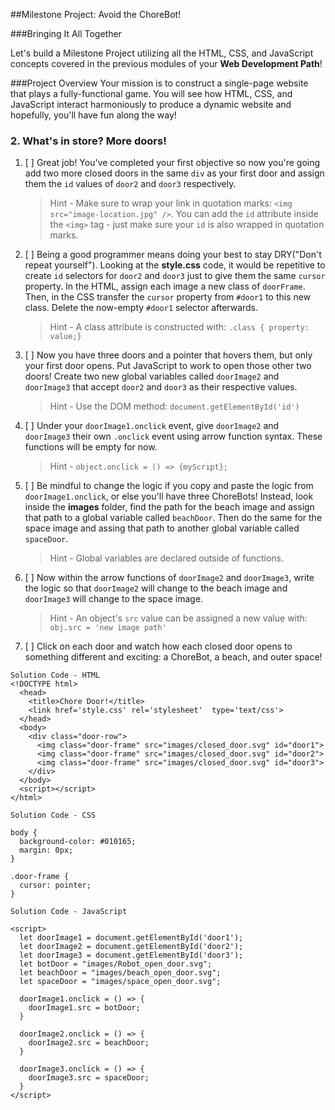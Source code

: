 ##Milestone Project: Avoid the ChoreBot!

###Bringing It All Together

Let's build a Milestone Project utilizing all the HTML, CSS, and JavaScript concepts covered in the previous modules of your **Web Development Path**! 

###Project Overview
Your mission is to construct a single-page website that plays a fully-functional game. You will see how HTML, CSS, and JavaScript interact harmoniously to produce a dynamic website and hopefully, you'll have fun along the way!

### 2. What's in store? More doors!

1. [ ] Great job! You've completed your first objective so now you're going add two more closed doors in the same `div` as your first door and assign them the `id` values of `door2` and `door3` respectively.

    >Hint - Make sure to wrap your link in quotation marks:    `<img src="image-location.jpg" />`. You can add the `id` attribute inside the `<img>` tag - just make sure your `id` is also wrapped in quotation marks.

2. [ ] Being a good programmer means doing your best to stay DRY("Don't repeat yourself"). Looking at the **style.css** code, it would be repetitive to create `id` selectors for `door2` and `door3` just to give them the same `cursor` property. In the HTML, assign each image a new class of `doorFrame`. Then, in the CSS transfer the `cursor` property from `#door1` to this new class. Delete the now-empty `#door1` selector afterwards.
 
    >Hint - A class attribute is constructed with:
`.class { property: value;}`

3. [ ] Now you have three doors and a pointer that hovers them, but only your first door opens. Put JavaScript to work to open those other two doors! Create two new global variables called `doorImage2` and `doorImage3` that accept `door2` and `door3` as their respective values.

    >Hint - Use the DOM method: `document.getElementById('id')`

4. [ ] Under your `doorImage1.onclick` event, give `doorImage2` and `doorImage3` their own `.onclick` event using arrow function syntax. These functions will be empty for now.

    >Hint - `object.onclick = () => {myScript};`
    
5. [ ] Be mindful to change the logic if you copy and paste the logic from `doorImage1.onclick`, or else you'll have three ChoreBots! Instead, look inside the **images** folder, find the path for the beach image and assign that path to a global variable called `beachDoor`. Then do the same for the space image and assing that path to another global variable called `spaceDoor`.

    >Hint - Global variables are declared outside of     	functions.
   

6. [ ] Now within the arrow functions of `doorImage2` and `doorImage3`, write the logic so that `doorImage2` will change to the beach image and `doorImage3` will change to the space image.

    >Hint - An object's `src` value can be assigned a new 	value with:
   `obj.src = 'new image path'`

7. [ ] Click on each door and watch how each closed door opens to something different and exciting: a ChoreBot, a beach, and outer space!

```
Solution Code - HTML
<!DOCTYPE html>
  <head>
    <title>Chore Door!</title>
    <link href='style.css' rel='stylesheet'  type='text/css'>
  </head>
  <body>
    <div class="door-row">
      <img class="door-frame" src="images/closed_door.svg" id="door1">
      <img class="door-frame" src="images/closed_door.svg" id="door2">
      <img class="door-frame" src="images/closed_door.svg" id="door3">
    </div>
  </body>
  <script></script>
</html>
```
```
Solution Code - CSS

body {
  background-color: #010165;
  margin: 0px;
}

.door-frame {
  cursor: pointer;
}
```

```
Solution Code - JavaScript

<script>
  let doorImage1 = document.getElementById('door1');
  let doorImage2 = document.getElementById('door2');
  let doorImage3 = document.getElementById('door3');
  let botDoor = "images/Robot_open_door.svg";
  let beachDoor = "images/beach_open_door.svg";
  let spaceDoor = "images/space_open_door.svg";
	
  doorImage1.onclick = () => {
    doorImage1.src = botDoor;
  }
	
  doorImage2.onclick = () => {
    doorImage2.src = beachDoor;
  }
	
  doorImage3.onclick = () => {
    doorImage3.src = spaceDoor;
  }
</script>

